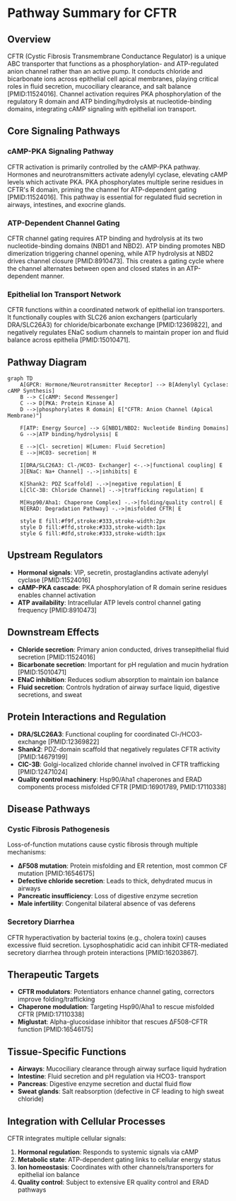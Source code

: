 # Pathway Summary for CFTR

## Overview
CFTR (Cystic Fibrosis Transmembrane Conductance Regulator) is a unique ABC transporter that functions as a phosphorylation- and ATP-regulated anion channel rather than an active pump. It conducts chloride and bicarbonate ions across epithelial cell apical membranes, playing critical roles in fluid secretion, mucociliary clearance, and salt balance [PMID:11524016]. Channel activation requires PKA phosphorylation of the regulatory R domain and ATP binding/hydrolysis at nucleotide-binding domains, integrating cAMP signaling with epithelial ion transport.

## Core Signaling Pathways

### cAMP-PKA Signaling Pathway
CFTR activation is primarily controlled by the cAMP-PKA pathway. Hormones and neurotransmitters activate adenylyl cyclase, elevating cAMP levels which activate PKA. PKA phosphorylates multiple serine residues in CFTR's R domain, priming the channel for ATP-dependent gating [PMID:11524016]. This pathway is essential for regulated fluid secretion in airways, intestines, and exocrine glands.

### ATP-Dependent Channel Gating
CFTR channel gating requires ATP binding and hydrolysis at its two nucleotide-binding domains (NBD1 and NBD2). ATP binding promotes NBD dimerization triggering channel opening, while ATP hydrolysis at NBD2 drives channel closure [PMID:8910473]. This creates a gating cycle where the channel alternates between open and closed states in an ATP-dependent manner.

### Epithelial Ion Transport Network
CFTR functions within a coordinated network of epithelial ion transporters. It functionally couples with SLC26 anion exchangers (particularly DRA/SLC26A3) for chloride/bicarbonate exchange [PMID:12369822], and negatively regulates ENaC sodium channels to maintain proper ion and fluid balance across epithelia [PMID:15010471].

## Pathway Diagram

```mermaid
graph TD
    A[GPCR: Hormone/Neurotransmitter Receptor] --> B[Adenylyl Cyclase: cAMP Synthesis]
    B --> C[cAMP: Second Messenger]
    C --> D[PKA: Protein Kinase A]
    D -->|phosphorylates R domain| E["CFTR: Anion Channel (Apical Membrane)"]
    
    F[ATP: Energy Source] --> G[NBD1/NBD2: Nucleotide Binding Domains]
    G -->|ATP binding/hydrolysis| E
    
    E -->|Cl- secretion| H[Lumen: Fluid Secretion]
    E -->|HCO3- secretion| H
    
    I[DRA/SLC26A3: Cl-/HCO3- Exchanger] <-.->|functional coupling| E
    J[ENaC: Na+ Channel] -.->|inhibits| E
    
    K[Shank2: PDZ Scaffold] -.->|negative regulation| E
    L[ClC-3B: Chloride Channel] -.->|trafficking regulation| E
    
    M[Hsp90/Aha1: Chaperone Complex] -.->|folding/quality control| E
    N[ERAD: Degradation Pathway] -.->|misfolded CFTR| E
    
    style E fill:#f9f,stroke:#333,stroke-width:2px
    style D fill:#ffd,stroke:#333,stroke-width:1px
    style G fill:#dfd,stroke:#333,stroke-width:1px
```

## Upstream Regulators
- **Hormonal signals**: VIP, secretin, prostaglandins activate adenylyl cyclase [PMID:11524016]
- **cAMP-PKA cascade**: PKA phosphorylation of R domain serine residues enables channel activation
- **ATP availability**: Intracellular ATP levels control channel gating frequency [PMID:8910473]

## Downstream Effects
- **Chloride secretion**: Primary anion conducted, drives transepithelial fluid secretion [PMID:11524016]
- **Bicarbonate secretion**: Important for pH regulation and mucin hydration [PMID:15010471]
- **ENaC inhibition**: Reduces sodium absorption to maintain ion balance
- **Fluid secretion**: Controls hydration of airway surface liquid, digestive secretions, and sweat

## Protein Interactions and Regulation
- **DRA/SLC26A3**: Functional coupling for coordinated Cl-/HCO3- exchange [PMID:12369822]
- **Shank2**: PDZ-domain scaffold that negatively regulates CFTR activity [PMID:14679199]
- **ClC-3B**: Golgi-localized chloride channel involved in CFTR trafficking [PMID:12471024]
- **Quality control machinery**: Hsp90/Aha1 chaperones and ERAD components process misfolded CFTR [PMID:16901789, PMID:17110338]

## Disease Pathways

### Cystic Fibrosis Pathogenesis
Loss-of-function mutations cause cystic fibrosis through multiple mechanisms:
- **ΔF508 mutation**: Protein misfolding and ER retention, most common CF mutation [PMID:16546175]
- **Defective chloride secretion**: Leads to thick, dehydrated mucus in airways
- **Pancreatic insufficiency**: Loss of digestive enzyme secretion
- **Male infertility**: Congenital bilateral absence of vas deferens

### Secretory Diarrhea
CFTR hyperactivation by bacterial toxins (e.g., cholera toxin) causes excessive fluid secretion. Lysophosphatidic acid can inhibit CFTR-mediated secretory diarrhea through protein interactions [PMID:16203867].

## Therapeutic Targets
- **CFTR modulators**: Potentiators enhance channel gating, correctors improve folding/trafficking
- **Chaperone modulation**: Targeting Hsp90/Aha1 to rescue misfolded CFTR [PMID:17110338]
- **Miglustat**: Alpha-glucosidase inhibitor that rescues ΔF508-CFTR function [PMID:16546175]

## Tissue-Specific Functions
- **Airways**: Mucociliary clearance through airway surface liquid hydration
- **Intestine**: Fluid secretion and pH regulation via HCO3- transport
- **Pancreas**: Digestive enzyme secretion and ductal fluid flow
- **Sweat glands**: Salt reabsorption (defective in CF leading to high sweat chloride)

## Integration with Cellular Processes
CFTR integrates multiple cellular signals:
1. **Hormonal regulation**: Responds to systemic signals via cAMP
2. **Metabolic state**: ATP-dependent gating links to cellular energy status
3. **Ion homeostasis**: Coordinates with other channels/transporters for epithelial ion balance
4. **Quality control**: Subject to extensive ER quality control and ERAD pathways